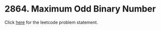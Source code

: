 
# 2864. Maximum Odd Binary Number

Click [here](https://leetcode.com/problems/maximum-odd-binary-number/) for the leetcode problem statement.
